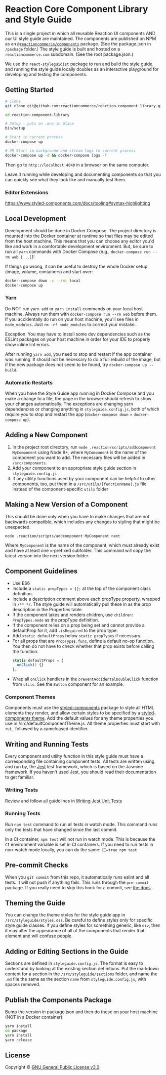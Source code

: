 # Reaction Core Component Library and Style Guide

This is a single project in which all reusable Reaction UI components AND our UI style guide are maintained. The components are published on NPM as an [`@reactioncommerce/components`](https://www.npmjs.com/package/@reactioncommerce/components) package. (See the package.json in `/package` folder.) The style guide is built and hosted on a `reactioncommerce.com` subdomain. (See the root package.json.)

We use the `react-styleguidist` package to run and build the style guide, and running the style guide locally doubles as an interactive playground for developing and testing the components.

## Getting Started

```sh
# Clone
git clone git@github.com:reactioncommerce/reaction-component-library.git

cd reaction-component-library

# Setup - puts an .env in place
bin/setup

# Start in current process
docker-compose up

# OR Start in background and stream logs to current process
docker-compose up -d && docker-compose logs -f
```

Then go to `http://localhost:4040` in a browser on the same computer.

Leave it running while developing and documenting components so that you can quickly see what they look like and manually test them.

### Editor Extensions

https://www.styled-components.com/docs/tooling#syntax-highlighting

## Local Development

Development should be done in Docker Compose. The project directory is mounted
into the Docker container at runtime so that files may be edited from the host
machine. This means that you can choose any editor you'd like and work in a
comfortable development environment. But, be sure to run all `yarn` commands
with Docker Compose (e.g., `docker-compose run --rm web [...]`)!

If things go wrong, it can be useful to destroy the whole Docker setup (image, volume, containers) and start over:

```sh
docker-compose down -v --rmi local
docker-compose up
```

### Yarn

Do NOT run `yarn add` or `yarn install` commands on your local host machine. Always run them with `docker-compose run --rm web` before them. If you accidentally do run on your host machine, you'll see files in `node_modules`. Just `rm -rf node_modules` to correct your mistake.

Exception: You may have to install some dev dependencies such as the ESLint packages on your host machine in order for your IDE to properly show inline lint errors.

After running `yarn add`, you need to stop and restart if the app container was running. It should not be necessary to do a full rebuild of the image, but if the new package does not seem to be found, try `docker-compose up --build`.

### Automatic Restarts

When you have the Style Guide app running in Docker Compose and you make a change to a file, the page in the browser should refresh to show your changes automatically. The exceptions are changing yarn dependencies or changing anything in `styleguide.config.js`, both of which require you to stop and restart the app (`docker-compose down` + `docker-compose up`).

## Adding a New Component

1. In the project root directory, run `node .reaction/scripts/addcomponent MyComponent` using Node 8+, where `MyComponent` is the name of the component you want to add. The necessary files will be added in `/src/components`.
1. Add your component to an appropriate style guide section in `styleguide.config.js`
1. If any utility functions used by your component can be helpful to other components, too, put them in a `/src/utils/[functionName].js` file instead of the component-specific `utils` folder

## Making a New Version of a Component

This should be done only when you have to make changes that are not backwards compatible, which includes any changes to styling that might be unexpected.

```
node .reaction/scripts/addcomponent MyComponent next
```

Where `MyComponent` is the name of the component, which must already exist and have at least one `v`-prefixed subfolder. This command will copy the latest version into the next version folder.

## Component Guidelines

- Use ES6
- Include a `static propTypes = {};` at the top of the component class definition.
- Include a description comment above each propType property, wrapped in `/** */`. The style guide will automatically pull these in as the prop description in the Properties table.
- If the component takes and renders children, use `children: PropTypes.node` as the propType definition.
- If the component relies on a prop being set and cannot provide a defaultProp for it, add `.isRequired` to the prop type.
- Add `static defaultProps` below `static propTypes` if necessary.
- For all props that are `PropTypes.func`, define a default no-op function. You then do not have to check whether that prop exists before calling the function.
    ```js
    static defaultProps = {
      onClick() {}
    };
    ```
- Wrap all `onClick` handlers in the `preventAccidentalDoubleClick` function from `utils`. See the `Button` component for an example.

### Component Themes

Components must use the [styled-components](https://www.styled-components.com/) package to style all HTML elements they render, and allow certain styles to be specified by a [styled-components theme](https://www.styled-components.com/docs/advanced#theming). Add the default values for any theme properties you use in /src/defaultComponentTheme.js. All theme properties must start with `rui_` followed by a camelcased identifier.

## Writing and Running Tests

Every component and utility function in this style guide must have a corresponding file containing component tests. All tests are written using, and run by, the [Jest](https://facebook.github.io/jest/) test framework, which is based on the Jasmine framework. If you haven't used Jest, you should read their documentation to get familiar.

### Writing Tests

Review and follow all guidelines in [Writing Jest Unit Tests](https://docs.reactioncommerce.com/reaction-docs/master/writing-jest-unit-tests)

### Running Tests

Run `npm test` command to run all tests in watch mode. This command runs only the tests that have changed since the last commit.

In a CI container, `npm test` will not run in watch mode. This is because the `CI` environment variable is set in CI containers. If you need to run tests in non-watch mode locally, you can do the same: `CI=true npm test`

## Pre-commit Checks

When you `git commit` from this repo, it automatically runs eslint and all tests. It will not push if anything fails. This runs through the `pre-commit` package. If you really need to skip this hook for a commit, see [the docs](https://www.npmjs.com/package/pre-commit).

## Theming the Guide

You can change the theme styles for the style guide app in `/src/styleguide/styles.css`. Be careful to define styles only for specific style guide classes. If you define styles for something generic, like `div`, then it may alter the appearance of all of the components that render that element and will confuse people.

## Adding or Editing Sections in the Guide

Sections are defined in `styleguide.config.js`. The format is easy to understand by looking at the existing section definitions. Put the markdown content for a section in the `/src/styleguide/sections` folder, and name the `.md` file the same as the section `name` from `styleguide.config.js`, with spaces removed.

## Publish the Components Package

Bump the version in package.json and then do these on your host machine (NOT in a Docker container):

```bash
yarn install
cd package
yarn install
yarn release
```

## License

Copyright © [GNU General Public License v3.0](./LICENSE.md)